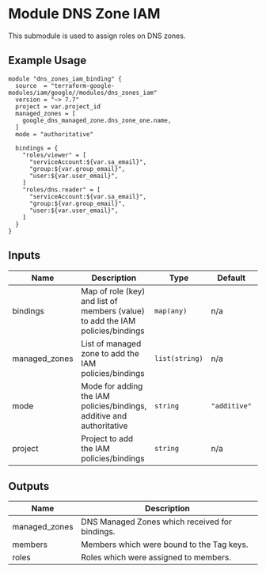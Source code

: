 # Module DNS Zone IAM

This submodule is used to assign roles on DNS zones.

## Example Usage
```
module "dns_zones_iam_binding" {
  source  = "terraform-google-modules/iam/google//modules/dns_zones_iam"
  version = "~> 7.7"
  project = var.project_id
  managed_zones = [
    google_dns_managed_zone.dns_zone_one.name,
  ]
  mode = "authoritative"

  bindings = {
    "roles/viewer" = [
      "serviceAccount:${var.sa_email}",
      "group:${var.group_email}",
      "user:${var.user_email}",
    ]
    "roles/dns.reader" = [
      "serviceAccount:${var.sa_email}",
      "group:${var.group_email}",
      "user:${var.user_email}",
    ]
  }
}
```

<!-- BEGINNING OF PRE-COMMIT-TERRAFORM DOCS HOOK -->
## Inputs

| Name | Description | Type | Default | Required |
|------|-------------|------|---------|:--------:|
| bindings | Map of role (key) and list of members (value) to add the IAM policies/bindings | `map(any)` | n/a | yes |
| managed\_zones | List of managed zone to add the IAM policies/bindings | `list(string)` | n/a | yes |
| mode | Mode for adding the IAM policies/bindings, additive and authoritative | `string` | `"additive"` | no |
| project | Project to add the IAM policies/bindings | `string` | n/a | yes |

## Outputs

| Name | Description |
|------|-------------|
| managed\_zones | DNS Managed Zones which received for bindings. |
| members | Members which were bound to the Tag keys. |
| roles | Roles which were assigned to members. |

<!-- END OF PRE-COMMIT-TERRAFORM DOCS HOOK -->
